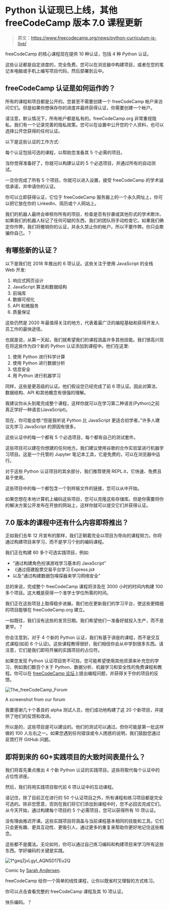 # Python 认证现已上线，其他 freeCodeCamp 版本 7.0 课程更新

> 原文：<https://www.freecodecamp.org/news/python-curriculum-is-live/>

freeCodeCamp 的核心课程现在提供 10 种认证，包括 4 种 Python 认证。

这些认证都是自定进度的，完全免费。您可以在浏览器中构建项目，或者在您的笔记本电脑或手机上编写项目代码，然后部署到云中。

## freeCodeCamp 认证是如何运作的？

所有的课程和项目都是公开的。您甚至不需要创建一个 freeCodeCamp 帐户来访问它们。但是如果你想保存你的进度并最终获得认证，你需要创建一个帐户。

请注意，默认情况下，所有帐户都是私有的。freeCodeCamp.org 非常重视隐私，我们有一个记录完善的隐私政策。您可以在设置中公开您的个人资料，也可以选择公开您获得的任何认证。

以下是这些认证的工作方式:

每个认证包括可选的课程，以帮助您准备其 5 个必需的项目。

当你觉得准备好了，你就可以构建认证的 5 个必选项目，并通过所有的自动测试。

一旦你完成了所有 5 个项目，你就可以进入设置，接受 freeCodeCamp 的学术诚信承诺，并申请你的认证。

你可以立即获得认证，它位于 freeCodeCamp 服务器上的一个永久网址上，你可以把它放在你的 LinkedIn、简历或个人网站上。

我们的机器人最终会审核你所有的项目，检查是否有抄袭或其他形式的学术欺诈。如果我们的机器人标记了任何可疑的东西，我们的团队将手动检查它。如果我们确定你作弊，我们将撤销你的认证，并永久禁止你的帐户。所以不要作弊。你只会欺骗你自己。？

## 有哪些新的认证？

以下是我们在 2018 年推出的 6 项认证。这些关注于使用 JavaScript 的全栈 Web 开发:

1.  响应式网页设计
2.  JavaScript 算法和数据结构
3.  前端库
4.  数据可视化
5.  API 和微服务
6.  质量保证

这些仍然是 2020 年最值得关注的地方，代表着最广泛的编程基础和获得开发人员工作的最快途径。

也就是说，从第一天起，我们就希望我们的课程涵盖许多其他技能。我们很高兴现在将这些作为四个新的 Python 认证添加到课程中。他们在这里:

1.  使用 Python 进行科学计算
2.  使用 Python 进行数据分析
3.  信息安全
4.  用 Python 进行机器学习

同样，这些是更高级的认证。他们假设您已经完成了前 6 项认证。因此对算法、数据结构、API 和其他概念有很强的理解。

我建议你从头到尾完成整个课程，这样你就可以在学习第二种语言(Python)之前真正学好一种语言(JavaScript)。

现在，你可能会想:“但是我听说 Python 比 JavaScript 更适合初学者。”许多人建议先学习 JavaScript 的原因有很多。

这些认证中的每一个都有 5 个必选项目，每个都有自己的测试套件。

这些项目可以建在你想建的任何地方。我们建议使用谷歌的合作实验室进行机器学习项目。这是一个托管的 Jupyter 笔记本工具，它是免费的，可以在浏览器中运行。

对于这些 Python 认证项目的其余部分，我们推荐使用 REPL.it，它快速、免费且易于使用。

这些项目中的每一个都包含一个到样板文件的链接，您可以从中开始。

如果您想在本地计算机上编码这些项目，您可以克隆这些存储库。但是你需要将你的解决方案公开发布在开放的网站上，这样你就可以提交它们并获得认证。

## 7.0 版本的课程中还有什么内容即将推出？

正如我们去年 12 月宣布的那样，我们正朝着完全以项目为导向的课程努力。你将通过构建项目来学习，而不是学习个别的编码课程。

我们正在构建 60 多个可选实践项目，例如:

*   “通过构建角色扮演游戏学习基本的 JavaScript”
*   《通过搭建股票交易平台学习 Express.js》
*   以及“通过构建数据包嗅探器来学习网络安全”

总的来说，完成整个 freeCodeCamp 课程将涉及在 3000 小时的时间内构建 100 多个项目。这大概是获得一个准学士学位所需的时间。

我们正在这些项目上取得稳步进展。我们也在更新我们的学习平台，使这些更精细的项目能够在 freeCodeCamp.org 建立。

一如既往，我们没有这些的发货日期。我们希望他们一准备好就投入生产，而不是更早。？

你会注意到，对于 4 个新的 Python 认证，我们有基于讲座的课程，而不是交互式课程(如前 6 个认证)。这些课程教得很好，我们相信你会从中学到很多东西。请注意，它们是我们即将开展的实践项目的占位符。

如果您发现 Python 认证项目势不可挡，您可能希望使用其他资源来补充您的学习，例如我们数百个关于 Python、数据分析、机器学习和安全性的免费课程和教程。你可以在 [freeCodeCamp 论坛](https://forum.freecodecamp.org)上提出编程问题，并获得关于你的项目的反馈。

![The_freeCodeCamp_Forum](img/e87f10e63723bef46c198f9777ba10a0.png)

A screenshot from our forum

我要感谢几十个善良的 alpha 测试人员，他们成功地构建了这 20 个新项目，并提供了他们的反馈和改进。

所以是的，这些项目是可以建设的。他们的测试可以通过。但你可能是第一批这样做的 100 人左右之一。如果您遇到任何错误或令人困惑的说明，我们鼓励您通过反馈打开 GitHub 问题。

## 即将到来的 60+实践项目的大致时间表是什么？

我们将首先重点推出 4 个新 Python 认证的实践项目。这些将取代每个认证中的占位性讲座。

然后，我们将用实践项目取代前 6 项认证中的互动课程。

请记住，除了目前正在进行的 50 个认证项目之外，所有课程和练习项目都是完全可选的。除非您愿意，否则在我们将它们添加到课程中时，您不必回去完成它们。从今天开始，通过构建每个项目的 5 个必需项目，您可以获得所有 10 项认证。

没有理由推迟开课。这些实践项目将涵盖与当前课程基本相同的技能和工具。它们只会更有趣、更具互动性、更吸引人，通过更多的重复来帮助你更好地记住这些概念。

这些都不是魔法。无论如何，你可以通过自己练习编码和构建项目来学习所有这些东西。学好编码的关键是实践。

![1*gxqZjvLgyl_AQNSD17Eu2Q](img/f87324feaca11501df4d5ca638eddb1c.png)

Comic by [Sarah Andersen](https://www.facebook.com/DoodleTimeSarah/).

freeCodeCamp 给你一个简单的线性课程，让你以既省时又理智的方式练习。

你可以点击查看完整的 freeCodeCamp 课程及其 10 项认证。

快乐编码。？